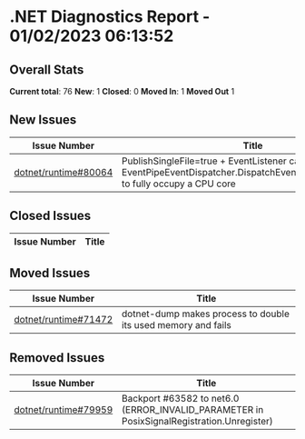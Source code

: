 # .NET Diagnostics Report - 01/02/2023 06:13:52

## Overall Stats

**Current total**: 76
**New**: 1
**Closed**: 0
**Moved In**: 1
**Moved Out** 1

## New Issues

| **Issue Number** | **Title** |
| :--------------: | --------- |
| [dotnet/runtime#80064](https://github.com/dotnet/runtime/issues/80064) | PublishSingleFile=true + EventListener causes EventPipeEventDispatcher.DispatchEventsToEventListeners() to fully occupy a CPU core |

## Closed Issues

| **Issue Number** | **Title** |
| :--------------: | --------- |

## Moved Issues

| **Issue Number** | **Title** |
| :--------------: | --------- |
| [dotnet/runtime#71472](https://github.com/dotnet/runtime/issues/71472) | dotnet-dump makes process to double its used memory and fails |

## Removed Issues

| **Issue Number** | **Title** |
| :--------------: | --------- |
| [dotnet/runtime#79959](https://github.com/dotnet/runtime/issues/79959) | Backport #63582 to net6.0 (ERROR_INVALID_PARAMETER in PosixSignalRegistration.Unregister) |

